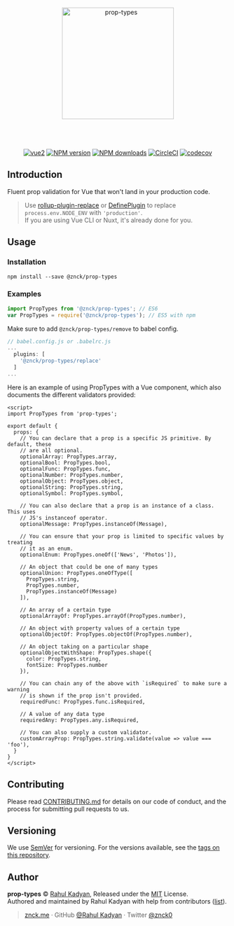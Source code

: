 <div class="text-xs-center" align="center" style="margin: 20px">
  <img src="./logo.png" height="255" alt="prop-types">
</div><br><br>

<div class="text-xs-center" align="center">

  [![vue2](https://img.shields.io/badge/vue-2.x-brightgreen.svg)](https://vuejs.org/)
  [![NPM version](https://img.shields.io/npm/v/@znck/prop-types.svg?style=flat)](https://npmjs.com/package/@znck/prop-types)
  [![NPM downloads](https://img.shields.io/npm/dm/@znck/prop-types.svg?style=flat)](https://npmjs.com/package/@znck/prop-types)
  [![CircleCI](https://circleci.com/gh/znck/prop-types/tree/master.svg?style=shield)](https://circleci.com/gh/znck/prop-types/tree/master)
  [![codecov](https://codecov.io/gh/znck/prop-types/branch/master/graph/badge.svg)](https://codecov.io/gh/znck/prop-types)

</div>

## Introduction

Fluent prop validation for Vue that won't land in your production code.

> Use [rollup-plugin-replace](https://github.com/rollup/rollup-plugin-replace) or [DefinePlugin](https://webpack.js.org/plugins/define-plugin/) to replace `process.env.NODE_ENV`  with `'production'`.  
> If you are using Vue CLI or Nuxt, it's already done for you.

## Usage

### Installation

```shell
npm install --save @znck/prop-types
```

### Examples

```js
import PropTypes from '@znck/prop-types'; // ES6
var PropTypes = require('@znck/prop-types'); // ES5 with npm
```

Make sure to add `@znck/prop-types/remove` to babel config.

```js
// babel.config.js or .babelrc.js
...
  plugins: [
    '@znck/prop-types/replace'
  ]
...
```

Here is an example of using PropTypes with a Vue component, which also
documents the different validators provided:

<!-- Example borrowed from facebook/prop-types -->

```vue
<script>
import PropTypes from 'prop-types';

export default {
  props: {
    // You can declare that a prop is a specific JS primitive. By default, these
    // are all optional.
    optionalArray: PropTypes.array,
    optionalBool: PropTypes.bool,
    optionalFunc: PropTypes.func,
    optionalNumber: PropTypes.number,
    optionalObject: PropTypes.object,
    optionalString: PropTypes.string,
    optionalSymbol: PropTypes.symbol,

    // You can also declare that a prop is an instance of a class. This uses
    // JS's instanceof operator.
    optionalMessage: PropTypes.instanceOf(Message),

    // You can ensure that your prop is limited to specific values by treating
    // it as an enum.
    optionalEnum: PropTypes.oneOf(['News', 'Photos']),

    // An object that could be one of many types
    optionalUnion: PropTypes.oneOfType([
      PropTypes.string,
      PropTypes.number,
      PropTypes.instanceOf(Message)
    ]),

    // An array of a certain type
    optionalArrayOf: PropTypes.arrayOf(PropTypes.number),

    // An object with property values of a certain type
    optionalObjectOf: PropTypes.objectOf(PropTypes.number),

    // An object taking on a particular shape
    optionalObjectWithShape: PropTypes.shape({
      color: PropTypes.string,
      fontSize: PropTypes.number
    }),

    // You can chain any of the above with `isRequired` to make sure a warning
    // is shown if the prop isn't provided.
    requiredFunc: PropTypes.func.isRequired,

    // A value of any data type
    requiredAny: PropTypes.any.isRequired,

    // You can also supply a custom validator.
    customArrayProp: PropTypes.string.validate(value => value === 'foo'),
  }
}
</script>
```

## Contributing

Please read [CONTRIBUTING.md](CONTRIBUTING.md) for details on our code of conduct, and the process for submitting pull requests to us.

## Versioning

We use [SemVer](http://semver.org/) for versioning. For the versions available, see the [tags on this repository](https://github.com/znck/prop-types/releases).

## Author

**prop-types** © [Rahul Kadyan](https://github.com/znck), Released under the [MIT](./LICENSE) License.<br>
Authored and maintained by Rahul Kadyan with help from contributors ([list](https://github.com/znck/prop-types-temp/contributors)).

> [znck.me](https://znck.me) · GitHub [@Rahul Kadyan](https://github.com/znck) · Twitter [@znck0](https://twitter.com/@znck0)
